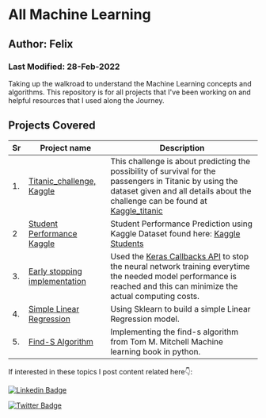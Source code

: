 # All Machine Learning

## Author: Felix

### Last Modified: 28-Feb-2022

Taking up the walkroad to understand the Machine Learning concepts and algorithms.
This repository is for all projects that I've been working on and helpful resources that I used along the Journey.

## Projects Covered

|Sr|Project name| Description|
|--|------------|------------|
| 1.| [Titanic_challenge, Kaggle](./1.%20Titanic_challenge)|This challenge is about predicting the possibility of survival for the passengers in Titanic by using the dataset given and all details about the challenge can be found at [Kaggle_titanic](https://www.kaggle.com/c/titanic)|
|2|[Student Performance Kaggle](./2.%20Student%20%20Performance%20Kaggle)| Student Performance Prediction using Kaggle Dataset found here: [Kaggle Students](https://www.kaggle.com/larsen0966/student-performance-data-set)|
|3.|[Early stopping implementation](./3.%20Callbacks)|Used the [Keras Callbacks API](https://keras.io/api/callbacks/) to stop the neural network training everytime the needed model performance is reached and this can minimize the actual computing costs.|
|4.| [Simple Linear Regression](./4.%20Regression)|Using Sklearn to build a simple Linear Regression model.|
|5.|[Find-S Algorithm](./5.%20Find-S%20Algorithm/)| Implementing the find-s algorithm from Tom M. Mitchell Machine learning book in python.|

If interested in these topics I post content related here👇:

[![Linkedin Badge](https://img.shields.io/badge/LinkedIn-0077B5?style=for-the-badge&logo=linkedin&logoColor=white)](https://www.linkedin.com/in/hirwa-nshuti/)

[![Twitter Badge](https://img.shields.io/badge/Twitter-1DA1F2?style=for-the-badge&logo=twitter&logoColor=white)](https://twitter.com/__hirwa)
